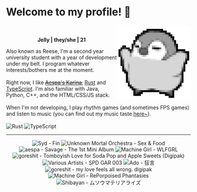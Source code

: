 <h1>Welcome to my profile! 👋</h1>
<img src="penguin.webp" alt="dancing penguin" align="right" width="40%">
<br>
<p align="center"><b>Jelly | they/she | 21</b></p>
<p>
Also known as Reese, I'm a second year university student with a year of development under my belt. I program whatever interests/bothers me at the moment.
<br><br>
Right now, I like <s><a href="https://kprofiles.com/karina-aespa-profile/">Aespa's Karina</a>,</s> <a href="https://www.rust-lang.org/">Rust</a> and <a href="https://www.typescriptlang.org/">TypeScript</a>. I'm also familiar with Java, Python, C++, and the HTML/CSS/JS stack.
<br><br>
When I'm not developing, I play rhythm games (and sometimes FPS games) and listen to music (you can find out my music taste <a href="https://www.last.fm/user/i-dle">here~</a>).
<br><br>
<img alt="Rust" src="https://img.shields.io/badge/Rust-%23000000.svg?&style=for-the-badge&logo=rust&logoColor=white"/> <img alt="TypeScript" src="https://img.shields.io/badge/TypeScript-%233178C6.svg?&style=for-the-badge&logo=typescript&logoColor=white"/>
</p>
<hr class="dotted">
<!-- lastfm -->
<p align="center"><img src="https://lastfm.freetls.fastly.net/i/u/64s/4509b7d33920fdf2ff805f408c5e46a6.jpg" title="Syd - Fin"> <img src="https://lastfm.freetls.fastly.net/i/u/64s/a568c0b59bd95680352763181d702a8b.png" title="Unknown Mortal Orchestra - Sex & Food"> <img src="https://lastfm.freetls.fastly.net/i/u/64s/9686de538a7ca3b967de4cc7e76e316b.jpg" title="aespa - Savage - The 1st Mini Album"> <img src="https://lastfm.freetls.fastly.net/i/u/64s/79d173d6a9926477816cea31d409a2d6.png" title="Machine Girl - WLFGRL"> <img src="https://lastfm.freetls.fastly.net/i/u/64s/272041e523695d27bf715f4c06ca9243.jpg" title="goreshit - Tomboyish Love for Soda Pop and Apple Sweets (Digipak)"> <img src="https://lastfm.freetls.fastly.net/i/u/64s/104178f57d386e93ebaa5e6bedfc376a.jpg" title="Various Artists - SPD GAR 003"> <img src="https://lastfm.freetls.fastly.net/i/u/64s/5599b193d8f9365337909a6c33eeb5e7.jpg" title="Ado - 狂言"> <img src="https://lastfm.freetls.fastly.net/i/u/64s/5f1cfbe73c491f3b0b669a70679d042a.jpg" title="goreshit - my love feels all wrong. digipak"> <img src="https://lastfm.freetls.fastly.net/i/u/64s/83d4edbc3375405fb307339a701540d0.jpg" title="Machine Girl - RePorpoised Phantasies"> <img src="https://lastfm.freetls.fastly.net/i/u/64s/8ccaabbb74c1a78d4d8b560f3f95fa67.jpg" title="Shibayan - ムソウマテリアライズ"> </p>

